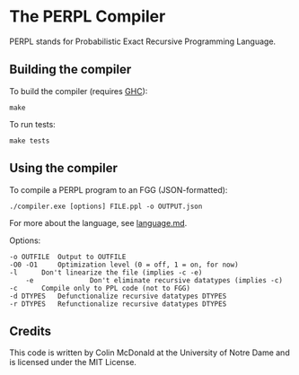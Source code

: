 # The PERPL Compiler

PERPL stands for Probabilistic Exact Recursive Programming Language.

## Building the compiler

To build the compiler (requires [GHC](https://www.haskell.org/ghc/)):

    make

To run tests:

    make tests

## Using the compiler
    
To compile a PERPL program to an FGG (JSON-formatted):

    ./compiler.exe [options] FILE.ppl -o OUTPUT.json

For more about the language, see [language.md](language.md).

Options:
        
	-o OUTFILE	Output to OUTFILE
	-O0 -O1		Optimization level (0 = off, 1 = on, for now)
	-l		Don't linearize the file (implies -c -e)
        -e              Don't eliminate recursive datatypes (implies -c)
	-c		Compile only to PPL code (not to FGG)
	-d DTYPES	Defunctionalize recursive datatypes DTYPES
	-r DTYPES	Refunctionalize recursive datatypes DTYPES

## Credits

This code is written by Colin McDonald at the University of Notre Dame
and is licensed under the MIT License.
